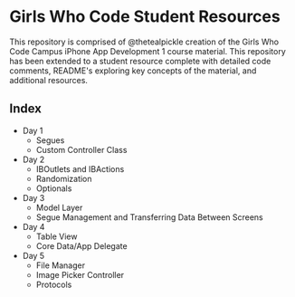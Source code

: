 # Girls Who Code Student Resources
This repository is comprised of @thetealpickle creation of the Girls Who Code Campus iPhone App Development 1 course material.
This repository has been extended to a student resource complete with detailed code comments, README's exploring key concepts of the material, and additional resources. 

## Index
* Day 1
	* Segues
	* Custom Controller Class
* Day 2
	* IBOutlets and IBActions
	* Randomization
	* Optionals
* Day 3
	* Model Layer
	* Segue Management and Transferring Data Between Screens
* Day 4
	* Table View
	* Core Data/App Delegate
* Day 5
	* File Manager
	* Image Picker Controller
	* Protocols
